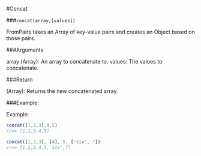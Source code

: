 #Concat

###`concat(array,[values])`

FromPairs takes an Array of key-value pairs and creates an Object based on those pairs.

###Arguments

array (Array): An array to concatenate to.
values: The values to concatenate.


###Return

(Array): Returns the new concatenated array.

###Example:


Example:

```javascript
concat([1,2,3],4,5)
//=> [1,2,3,4,5]

concat([1,2,3], [4], 5, ['six', 7])
//=> [1,2,3,4,5,'six',7]
```
